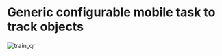 # Generic configurable mobile task to track objects 

![train_qr](https://github.com/cmi-dair/train/assets/33600480/753c61c3-7074-411d-832e-f9af99112a50)
